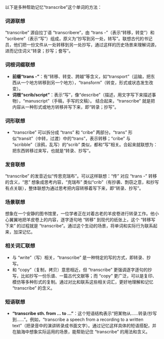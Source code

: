 以下是多种帮助记忆“transcribe”这个单词的方法：

### 词源联想
“transcribe” 源自拉丁语 “transcribere”，由 “trans -”（表示“转移，转变”）和 “scribere”（表示“写”）组成，原义为“抄写到另一处，转写”。联想古代的书记员，他们把一份文件从一处转移到另一处抄写，通过这样的历史场景来理解词源，进而记住词义“转录；抄写；誊写”。

### 词根词缀联想
 - **前缀“trans -”**：有“转移、转变、跨越”等含义，如“transport”（运输，把东西从一个地方转移到另一个地方），“transform”（转变，形式或状态发生改变）。
 - **词根“scrib/script”**：表示“写”，像“describe”（描述，用文字写下来描述事物），“manuscript”（手稿，手写的文稿）。
结合起来，“transcribe” 就是把内容从一种形式或地方转移并写下来，即“转录；抄写”。

### 词形联想
 - “transcribe” 可以拆分成 “trans” 和 “cribe” 两部分。“trans” 形似“transit”（中转，过渡）中的“trans”，表示转移；“cribe” 与 “scribble”（涂鸦，乱写）的“scrib” 类似，都和“写”相关。合起来就联想为：把东西转移过来写，也就是“转录、抄写”。

### 发音联想
“transcribe” 的发音近似“传思克瑞布”。可以这样联想：“传” 对应 “trans -” 转移的含义，“思” 想象成思考内容，“克瑞布” 类似“crib”（有抄袭、剽窃之意，和抄写有点关联），整体联想为通过思考把内容转移着写下来，即“转录、抄写”。

### 场景联想
想象在一个安静的图书馆里，一位学者正在对着古老的羊皮卷进行转录工作。他小心翼翼地把羊皮卷上的内容，逐字逐句地 “转移” 到现代的纸张上，这个 “转移写下来” 的过程就是 “transcribe”。通过这个生动的场景，将单词和实际行为联系起来，加深记忆。

### 相关词汇联想
 - 与 “write”（写）相关，“transcribe” 是一种特定的写的方式，即转录、抄写。
 - 和 “copy”（复制，拷贝）意思相近，但 “transcribe” 更强调逐字逐句的抄写，比如抄写一份乐谱、一篇古代文献等；而 “copy” 更广泛，可以是复印、模仿等多种形式的复制。通过对比和联系这些相关词汇，更好地理解和记忆 “transcribe” 的含义。

### 短语联想
 - **“transcribe sth. from … to …”**：这个短语结构表示“把某物从……转录/抄写到……”。例如，“transcribe a speech from a recording to a written text”（把录音中的演讲转录成书面文字）。通过记忆这样具体的短语搭配，并在脑海中想象实际运用的场景，能帮助记住 “transcribe” 的用法和含义。 